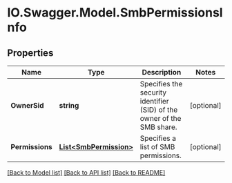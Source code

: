 # IO.Swagger.Model.SmbPermissionsInfo
## Properties

Name | Type | Description | Notes
------------ | ------------- | ------------- | -------------
**OwnerSid** | **string** | Specifies the security identifier (SID) of the owner of the SMB share. | [optional] 
**Permissions** | [**List&lt;SmbPermission&gt;**](SmbPermission.md) | Specifies a list of SMB permissions. | [optional] 

[[Back to Model list]](../README.md#documentation-for-models) [[Back to API list]](../README.md#documentation-for-api-endpoints) [[Back to README]](../README.md)

